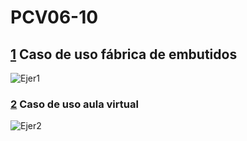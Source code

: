 # PCV06-10

## [1](ejercicio1.puml) Caso de uso fábrica de embutidos 

![Ejer1](http://www.plantuml.com/plantuml/proxy?cache=no&src=https://raw.githubusercontent.com/eliadotor/PCV06-10/master/usecase/ejercicio1.puml)

### [2](ejercicio2.puml) Caso de uso aula virtual 

![Ejer2](http://www.plantuml.com/plantuml/proxy?cache=no&src=https://raw.githubusercontent.com/eliadotor/PCV06-10/master/usecase/ejercicio2.puml)